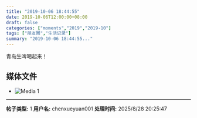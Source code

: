 ```yaml
---
title: "2019-10-06 18:44:55"
date: 2019-10-06T12:00:00+08:00
draft: false
categories: ["moments","2019","2019-10"]
tags: ["朋友圈","生活记录"]
summary: "2019-10-06 18:44:55..."
---
```


青岛生啤喝起来！

## 媒体文件

- ![Media 1](/Moments/photos/2019-10-06/201910061844550.jpg)

---

**帖子类型:** 1
**用户名:** chenxueyuan001
**处理时间:** 2025/8/28 20:25:47